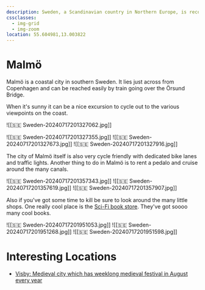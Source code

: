 ```yaml
---
description: Sweden, a Scandinavian country in Northern Europe, is recognized for its high quality of life, innovative design and technology, and scenic landscapes including deep forests and coastal islands.
cssclasses:
  - img-grid
  - img-zoom
location: 55.604981,13.003822
---
```

# Malmö

Malmö is a coastal city in southern Sweden. It lies just across from Copenhagen and can be reached easily by train going over the Örsund Bridge.

When it's sunny it can be a nice excursion to cycle out to the various viewpoints on the coast.

![[🇸🇪 Sweden-20240717201327062.jpg]]

![[🇸🇪 Sweden-20240717201327355.jpg]]
![[🇸🇪 Sweden-20240717201327673.jpg]]
![[🇸🇪 Sweden-20240717201327916.jpg]]

The city of Malmö itself is also very cycle friendly with dedicated bike lanes and traffic lights. Another thing to do in Malmö is to rent a pedalo and cruise around the many canals.

![[🇸🇪 Sweden-20240717201357343.jpg]]
![[🇸🇪 Sweden-20240717201357619.jpg]]
![[🇸🇪 Sweden-20240717201357907.jpg]]

Also if you've got some time to kill be sure to look around the many little shops. One really cool place is the [Sci-Fi book store](https://goo.gl/maps/WZz9JKDsRTnM7zydA). They've got soooo many cool books.

![[🇸🇪 Sweden-20240717201951053.jpg]]
![[🇸🇪 Sweden-20240717201951268.jpg]]
![[🇸🇪 Sweden-20240717201951598.jpg]]

# Interesting Locations

* [Visby: Medieval city which has weeklong medieval festival in August every year](https://www.youtube.com/watch?v=zAkctTb6GAI)
